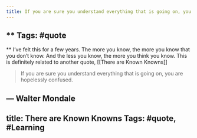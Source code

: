 ```yaml
---
title: If you are sure you understand everything that is going on, you are hopelessly confused.
---
```


## ** Tags: #quote
** I’ve felt this for a few years. The more you know, the more you know that you don’t know. And the less you know, the more you think you know. This is definitely related to another quote, [[There are Known Knowns]]

> If you are sure you understand everything that is going on, you are hopelessly confused.

— Walter Mondale
---
title: There are Known Knowns
Tags: #quote, #Learning
---
##